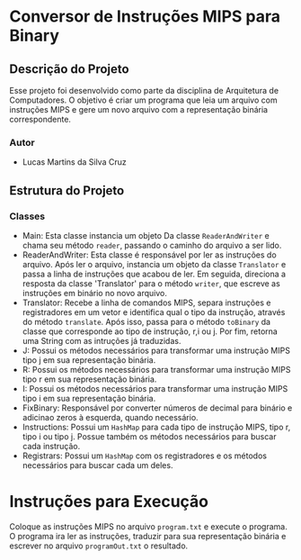 
# Conversor de Instruções MIPS para Binary

## Descrição do Projeto
Esse projeto foi desenvolvido como parte da disciplina de Arquitetura de Computadores. O objetivo é criar um programa que leia um arquivo com instruções MIPS e gere um novo arquivo com a representação binária correspondente.
### Autor
- Lucas Martins da Silva Cruz

## Estrutura do Projeto
### Classes 
- Main: Esta classe instancia um objeto Da classe `ReaderAndWriter` e chama seu método `reader`, passando o caminho do arquivo a ser lido.
- ReaderAndWriter: Esta classe é responsável por ler as instruções do arquivo. Após ler o arquivo, instancia um objeto da classe `Translator` e passa a linha de instruções que acabou de ler. Em seguida, direciona a resposta da classe 'Translator' para o método `writer`, que escreve as instruções em binário no novo arquivo.
- Translator: Recebe a linha de comandos MIPS, separa instruções e registradores em um vetor e identifica qual o tipo da instrução, através do método `translate`. Após isso, passa para o método `toBinary` da classe que corresponde ao tipo de instrução, r,i ou j. Por fim, retorna uma String com as intruções já traduzidas.
- J: Possui os métodos necessários para transformar uma instrução MIPS tipo j em sua representação binária.
- R: Possui os métodos necessários para transformar uma instrução MIPS tipo r em sua representação binária.
- I: Possui os métodos necessários para transformar uma instrução MIPS tipo i em sua representação binária.
- FixBinary: Responsável por converter números de decimal para binário e adicinao zeros à esquerda, quando necessário.
- Instructions: Possui um `HashMap` para cada tipo de instrução MIPS, tipo r, tipo i ou tipo j. Possue também os métodos necessários para buscar cada instrução.
- Registrars: Possui um `HashMap` com os registradores e os métodos necessários para buscar cada um deles. 

# Instruções para Execução
Coloque as instruções MIPS no arquivo `program.txt` e execute o programa. O programa ira ler as instruções, traduzir para sua representação binária e escrever no arquivo `programOut.txt` o resultado.
